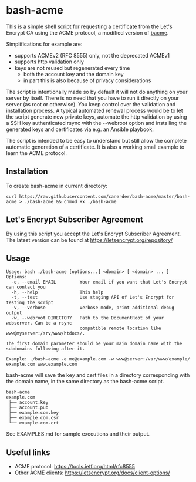 bash-acme
=====

This is a simple shell script for requesting a certificate from the
Let's Encrypt CA using the ACME protocol, a modified version of [bacme](https://gitlab.com/sinclair2/bacme).

Simplifications for example are:

- supports ACMEv2 (RFC 8555) only, not the deprecated ACMEv1
- supports http validation only
- keys are not reused but regenerated every time
  - both the account key and the domain key
  - in part this is also because of privacy considerations

The script is intentionally made so by default it will not do anything on your
server by itself. There is no need that you have to run it directly on your
server (as root or otherwise). You keep control over the validation and
installation process.
A typical automated renewal process would be to let the script generate new
private keys, automate the http validation by using a SSH key authenticated
rsync with the --webroot option and installing the generated keys and
certificates via e.g. an Ansible playbook.

The script is intended to be easy to understand but still allow the complete
automatic generation of a certificate.
It is also a working small example to learn the ACME protocol.

Installation
------------

To create bash-acme in current directory:
```
curl https://raw.githubusercontent.com/canerder/bash-acme/master/bash-acme > ./bash-acme && chmod +x ./bash-acme
```

Let's Encrypt Subscriber Agreement
----------------------------------

By using this script you accept the Let's Encrypt Subscriber Agreement.
The latest version can be found at https://letsencrypt.org/repository/

Usage
-----

```
Usage: bash ./bash-acme [options...] <domain> [ <domain> ... ]
Options:
  -e, --email EMAIL         Your email if you want that Let's Encrypt can contact you
  -h, --help                This help
  -t, --test                Use staging API of Let's Encrypt for testing the script
  -v, --verbose             Verbose mode, print additional debug output
  -w, --webroot DIRECTORY   Path to the DocumentRoot of your webserver. Can be a rsync
                            compatible remote location like www@myserver:/srv/www/htdocs/.

The first domain parameter should be your main domain name with the subdomains following after it.

Example: ./bash-acme -e me@example.com -w www@server:/var/www/example/ example.com www.example.com
```
bash-acme will save the key and cert files in a directory corresponding with the domain name, in the same directory as the bash-acme script.
```
bash-acme
example.com
 ├── account.key
 ├── account.pub
 ├── example.com.key
 ├── example.com.csr
 └── example.com.crt
```

See EXAMPLES.md for sample executions and their output.


Useful links
------------

- ACME protocol: https://tools.ietf.org/html/rfc8555
- Other ACME clients: https://letsencrypt.org/docs/client-options/


